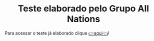  <h1 align = "center">Teste elaborado pelo Grupo All Nations</h1>
 <p>Para acessar o teste já elaborado clique <a href = "https://testeproposto.000webhostapp.com/" target = "_blank">👉aqui👈</a>!</p>
